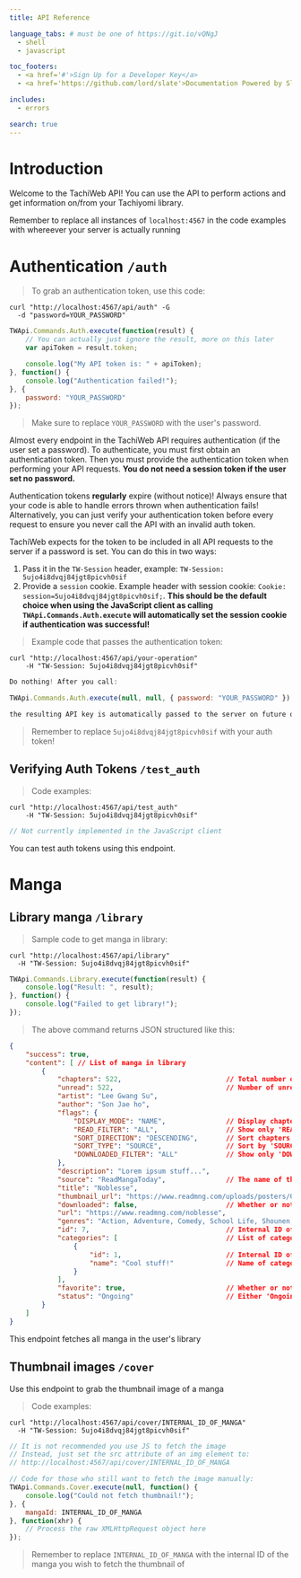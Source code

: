 ```yaml
---
title: API Reference

language_tabs: # must be one of https://git.io/vQNgJ
  - shell
  - javascript

toc_footers:
  - <a href='#'>Sign Up for a Developer Key</a>
  - <a href='https://github.com/lord/slate'>Documentation Powered by Slate</a>

includes:
  - errors

search: true
---
```


# Introduction

Welcome to the TachiWeb API! You can use the API to perform actions and get information on/from your Tachiyomi library.

<aside class="notice">
Remember to replace all instances of <code>localhost:4567</code> in the code examples with whereever your server is actually running
</aside>

# Authentication `/auth`

> To grab an authentication token, use this code:

```shell
curl "http://localhost:4567/api/auth" -G
  -d "password=YOUR_PASSWORD"
```

```javascript
TWApi.Commands.Auth.execute(function(result) {
    // You can actually just ignore the result, more on this later
    var apiToken = result.token; 

    console.log("My API token is: " + apiToken);
}, function() {
    console.log("Authentication failed!");
}, {
    password: "YOUR_PASSWORD"
});
```
> Make sure to replace `YOUR_PASSWORD` with the user's password.

Almost every endpoint in the TachiWeb API requires authentication (if the user set a password). To authenticate, you must first obtain an authentication token. Then you must provide the authentication token when performing your API requests. **You do not need a session token if the user set no password.**

<aside class="notice">
Authentication tokens <b>regularly</b> expire (without notice)! Always ensure that your code is able to handle errors thrown when authentication fails! Alternatively, you can just verify your authentication token before every request to ensure you never call the API with an invalid auth token.
</aside>

TachiWeb expects for the token to be included in all API requests to the server if a password is set. You can do this in two ways:

1. Pass it in the `TW-Session` header, example: `TW-Session: 5ujo4i8dvqj84jgt8picvh0sif`
2. Provide a `session` cookie. Example header with session cookie: `Cookie: session=5ujo4i8dvqj84jgt8picvh0sif;`. **This should be the default choice when using the JavaScript client as calling `TWApi.Commands.Auth.execute` will automatically set the session cookie if authentication was successful!**

> Example code that passes the authentication token:

```shell
curl "http://localhost:4567/api/your-operation"
    -H "TW-Session: 5ujo4i8dvqj84jgt8picvh0sif"
```

```javascript
Do nothing! After you call:

TWApi.Commands.Auth.execute(null, null, { password: "YOUR_PASSWORD" });

the resulting API key is automatically passed to the server on future queries.
```

> Remember to replace `5ujo4i8dvqj84jgt8picvh0sif` with your auth token!

## Verifying Auth Tokens `/test_auth`

> Code examples:

```shell
curl "http://localhost:4567/api/test_auth"
    -H "TW-Session: 5ujo4i8dvqj84jgt8picvh0sif"
```

```javascript
// Not currently implemented in the JavaScript client
```

You can test auth tokens using this endpoint.

# Manga

## Library manga `/library`

> Sample code to get manga in library:

```shell
curl "http://localhost:4567/api/library"
  -H "TW-Session: 5ujo4i8dvqj84jgt8picvh0sif"
```

```javascript
TWApi.Commands.Library.execute(function(result) {
    console.log("Result: ", result);
}, function() {
    console.log("Failed to get library!");
});
```

> The above command returns JSON structured like this:

```json
{
	"success": true,
	"content": [ // List of manga in library
		{
			"chapters": 522,                          // Total number of chapters in manga
			"unread": 522,                            // Number of unread chapters
			"artist": "Lee Gwang Su",
			"author": "Son Jae ho",
			"flags": {
				"DISPLAY_MODE": "NAME",               // Display chapter 'NAME's or 'NUMBER's for this manga?
				"READ_FILTER": "ALL",                 // Show only 'READ', 'UNREAD' or 'ALL' chapters in this manga?
				"SORT_DIRECTION": "DESCENDING",       // Sort chapters in this manga 'ASCENDING' or 'DESCENDING'?
				"SORT_TYPE": "SOURCE",                // Sort by 'SOURCE' order or by chapter 'NUMBER's?
				"DOWNLOADED_FILTER": "ALL"            // Show only 'DOWNLOADED', 'NOT_DOWNLOADED' or 'ALL' chapters in this manga?
			},
			"description": "Lorem ipsum stuff...",
			"source": "ReadMangaToday",               // The name of the source this manga belongs to
			"title": "Noblesse",
			"thumbnail_url": "https://www.readmng.com/uploads/posters/0001_7.jpg",
			"downloaded": false,                      // Whether or not some of the chapters in this manga are downloaded?
			"url": "https://www.readmng.com/noblesse",
			"genres": "Action, Adventure, Comedy, School Life, Shounen, Supernatural",
			"id": 7,                                  // Internal ID of this manga
			"categories": [                           // List of categories this manga is in
                {
                    "id": 1,                          // Internal ID of category
                    "name": "Cool stuff!"             // Name of category
                }
            ],
			"favorite": true,                         // Whether or not this manga is favorited
			"status": "Ongoing"                       // Either 'Ongoing', 'Completed', 'Licensed' or 'Unknown'
		}
	]
}
```

This endpoint fetches all manga in the user's library

## Thumbnail images `/cover`

Use this endpoint to grab the thumbnail image of a manga

> Code examples:

```shell
curl "http://localhost:4567/api/cover/INTERNAL_ID_OF_MANGA"
  -H "TW-Session: 5ujo4i8dvqj84jgt8picvh0sif"
```

```javascript
// It is not recommended you use JS to fetch the image
// Instead, just set the src attribute of an img element to:
// http://localhost:4567/api/cover/INTERNAL_ID_OF_MANGA

// Code for those who still want to fetch the image manually:
TWApi.Commands.Cover.execute(null, function() {
    console.log("Could not fetch thumbnail!");
}, {
    mangaId: INTERNAL_ID_OF_MANGA
}, function(xhr) {
    // Process the raw XMLHttpRequest object here
});
```
> Remember to replace `INTERNAL_ID_OF_MANGA` with the internal ID of the manga you wish to fetch the thumbnail of

<!--
### HTTP Request

`GET http://example.com/api/kittens`

### Query Parameters

Parameter | Default | Description
--------- | ------- | -----------
include_cats | false | If set to true, the result will also include cats.
available | true | If set to false, the result will include kittens that have already been adopted.

<aside class="success">
Remember — a happy kitten is an authenticated kitten!
</aside>

## Get a Specific Kitten

```ruby
require 'kittn'

api = Kittn::APIClient.authorize!('meowmeowmeow')
api.kittens.get(2)
```

```python
import kittn

api = kittn.authorize('meowmeowmeow')
api.kittens.get(2)
```

```shell
curl "http://example.com/api/kittens/2"
  -H "Authorization: meowmeowmeow"
```

```javascript
const kittn = require('kittn');

let api = kittn.authorize('meowmeowmeow');
let max = api.kittens.get(2);
```

> The above command returns JSON structured like this:

```json
{
  "id": 2,
  "name": "Max",
  "breed": "unknown",
  "fluffiness": 5,
  "cuteness": 10
}
```

This endpoint retrieves a specific kitten.

<aside class="warning">Inside HTML code blocks like this one, you can't use Markdown, so use <code>&lt;code&gt;</code> blocks to denote code.</aside>

### HTTP Request

`GET http://example.com/kittens/<ID>`

### URL Parameters

Parameter | Description
--------- | -----------
ID | The ID of the kitten to retrieve

## Delete a Specific Kitten

```ruby
require 'kittn'

api = Kittn::APIClient.authorize!('meowmeowmeow')
api.kittens.delete(2)
```

```python
import kittn

api = kittn.authorize('meowmeowmeow')
api.kittens.delete(2)
```

```shell
curl "http://example.com/api/kittens/2"
  -X DELETE
  -H "Authorization: meowmeowmeow"
```

```javascript
const kittn = require('kittn');

let api = kittn.authorize('meowmeowmeow');
let max = api.kittens.delete(2);
```

> The above command returns JSON structured like this:

```json
{
  "id": 2,
  "deleted" : ":("
}
```

This endpoint deletes a specific kitten.

### HTTP Request

`DELETE http://example.com/kittens/<ID>`

### URL Parameters

Parameter | Description
--------- | -----------
ID | The ID of the kitten to delete
-->
